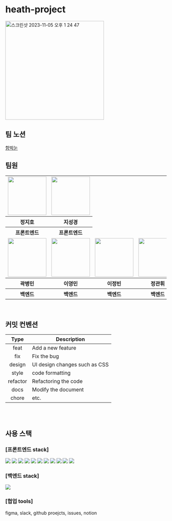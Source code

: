 # heath-project

<img width="308" alt="스크린샷 2023-11-05 오후 1 24 47" src="https://github.com/FluffySnowTeam/heath-project/assets/123868471/9a259ea5-fc7b-42bc-83d9-9ffdae06adeb">

<br>
<h2>팀 노션</h2>
<a href="https://www.notion.so/jyovelop/f836f24502334367b28580b02f94fc87">함박눈</a>

<br>
<h2>팀원</h2>

<table>
  <tr>
    <td>
      <a href="https://github.com/stop0ho">
        <img src="https://avatars.githubusercontent.com/u/68852637?v=4" width="120px" height="120px"/>
      </a>  
    </td>
     <td>
      <a href="https://github.com/zivivle">
        <img src="https://avatars.githubusercontent.com/u/123868471?v=4" width="120px" height="120px"/>
      </a>  
    </td>
     
  </tr>
  <tr>
    <th>
      정지호
    </th>
    <th>
      지성경
    </th>
  </tr>
  <tr>
    <th>
       프론트엔드
    </th>
    <th>
       프론트엔드
    </th>
  </tr>
  
  <tr>
    <td>
      <a href="https://github.com/byeongmin-kwak">
        <img src="https://avatars.githubusercontent.com/u/71933999?v=4" width="120px" height="120px"/>
      </a>  
    </td>
     <td>
      <a href="https://github.com/youngandmini">
        <img src="https://avatars.githubusercontent.com/u/80088671?v=4" width="120px" height="120px"/>
      </a>  
    </td>
    <td>
      <a href="https://github.com/jungbin97">
        <img src="https://avatars.githubusercontent.com/u/57621519?v=4" width="120px" height="120px"/>
      </a>  
    </td>
     <td>
      <a href="https://github.com/GwanHwi1">
        <img src="https://avatars.githubusercontent.com/u/113085123?v=4" width="120px" height="120px"/>
      </a>  
    </td>
     
  </tr>
  <tr>
    <th>
      곽병민
    </th>
    <th>
      이영민
    </th>
    <th>
      이정빈
    </th>
    <th>
      정관휘
    </th>
  </tr>
  <tr>
    <th>
       백엔드
    </th>
    <th>
       백엔드
    </th>
    <th>
       백엔드
    </th>
    <th>
       백엔드
    </th>
  </tr>
</table>

<br>

<h2>커밋 컨벤션</h2>

|   Type   | Description                   |
| :------: | ----------------------------- |
|   feat   | Add a new feature             |
|   fix    | Fix the bug                   |
|  design  | UI design changes such as CSS |
|  style   | code formatting               |
| refactor | Refactoring the code          |
|   docs   | Modify the document           |
|  chore   | etc.                          |

<br>

<br>

<h2>사용 스택</h2>
<h3>[프론트엔드 stack]</h3>
<img src="https://img.shields.io/badge/nextjs-000000?style=for-the-badge&logo=nextdotjs&logoColor=white">
 <img src="https://img.shields.io/badge/nextauth-3423A6?style=for-the-badge&logo=nextauth&logoColor=black">
 <img src="https://img.shields.io/badge/typescript-3178C6?style=for-the-badge&logo=typescript&logoColor=black">
 <img src="https://img.shields.io/badge/jotai-FFE801?style=for-the-badge&logo=jotai&logoColor=black"> <img src="https://img.shields.io/badge/tailwindcss-06B6D4?style=for-the-badge&logo=tailwindcss&logoColor=black">
<img src="https://img.shields.io/badge/shadcn css-EC1C24?style=for-the-badge&logo=shadcn&logoColor=black"> <img src="https://img.shields.io/badge/reactquery-FF4154?style=for-the-badge&logo=reactquery&logoColor=black"> <img src="https://img.shields.io/badge/reacthookform-EC5990?style=for-the-badge&logo=reacthookform&logoColor=white"> <img src="https://img.shields.io/badge/yup-9F55FF?style=for-the-badge&logo=yup&logoColor=white"> <img src="https://img.shields.io/badge/eslint-4B32C3?style=for-the-badge&logo=ESLint&logoColor=white"> <img src="https://img.shields.io/badge/Prettier-2D9FD9?style=for-the-badge&logo=Prettier&logoColor=black"> 
<h3>[백엔드 stack]</h3>
<img src="https://img.shields.io/badge/임시-3423A6?style=for-the-badge&logo=nextauth&logoColor=black">

<h3>[협업 tools]</h3>
figma, slack, github proejcts, issues, notion
